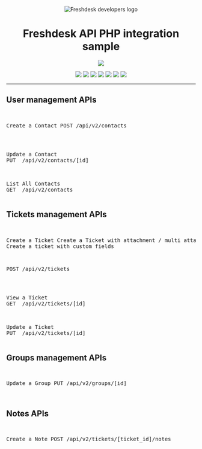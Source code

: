 <p align="center">
  <img src="https://developers.freshdesk.com/images/freshdesk-developers-2d57c856.svg" alt="Freshdesk developers logo"/>
</p>

<h1 align="center"> Freshdesk API PHP integration sample</h1>


<p align="center">
  <img src="https://img.shields.io/badge/Written%20in%20PHP%20using%20Curl%20only-8A2BE2" />
</p>

<p align="center">
  <img src="https://img.shields.io/badge/PHP-ALL-purble" />
  <img src="https://img.shields.io/badge/Version-1.0.0-red" />
  <img src="https://img.shields.io/badge/Coverage-100%25-green" />
  <img src="https://img.shields.io/badge/Dependencies-N/A-orange" />
  <img src="https://img.shields.io/badge/Rating-★★★★★-brightgreen" />
  <img src="https://img.shields.io/badge/Downloads-13k%2Fmonth-blue" />
  <img src="https://img.shields.io/badge/UpTime-100%25-brightgreen" />
</p>

<hr>

<h2>User management APIs</h2>
<pre>

Create a Contact
POST  /api/v2/contacts

</pre>


<pre>

Update a Contact
PUT  /api/v2/contacts/[id]

</pre>

<pre>

List All Contacts
GET  /api/v2/contacts

</pre>

<h2>Tickets management APIs</h2>
<pre>

Create a Ticket
Create a Ticket with attachment / multi attachments
Create a ticket with custom fields

POST  /api/v2/tickets

</pre>

<pre>

View a Ticket
GET  /api/v2/tickets/[id]

</pre>

<pre>

Update a Ticket
PUT  /api/v2/tickets/[id]

</pre>

<h2>Groups management APIs</h2>
<pre>

Update a Group
PUT  /api/v2/groups/[id]

</pre>

<h2>Notes APIs</h2>
<pre>

Create a Note
POST  /api/v2/tickets/[ticket_id]/notes

</pre>
